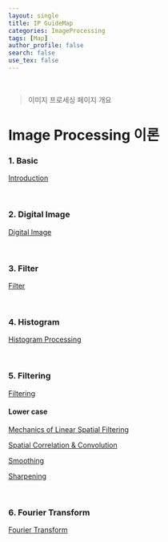 ```yaml
---
layout: single
title: IP GuideMap
categories: ImageProcessing
tags: [Map]
author_profile: false
search: false
use_tex: false
---
```


<br>

> 이미지 프로세싱 페이지 개요

# Image Processing 이론

### 1. Basic
[Introduction]({{site.url}}/imageprocessing/ip_basic)

<br>

### 2. Digital Image
[Digital Image]({{site.url}}/imageprocessing/digital_image/)

<br>

### 3. Filter
[Filter]({{site.url}}/imageprocessing/filter/)

<br>

### 4. Histogram
[Histogram Processing]({{site.url}}/imageprocessing/histogram/)

<br>

### 5. Filtering
[Filtering]({{site.url}}/imageprocessing/filtering/)


#### Lower case

[Mechanics of Linear Spatial Filtering]({{site.url}}/filtering_imageprocessing/mlsf)

[Spatial Correlation & Convolution]({{site.url}}/imageprocessing/filtering_correlation_convolution)

[Smoothing]({{site.url}}/imageprocessing/filtering_smoooooothing)

[Sharpening]({{site.url}}/imageprocessing/filtering_sharpening)


<br>

### 6. Fourier Transform
[Fourier Transform]({{site.url}}/imageprocessing/fourier_transform/)